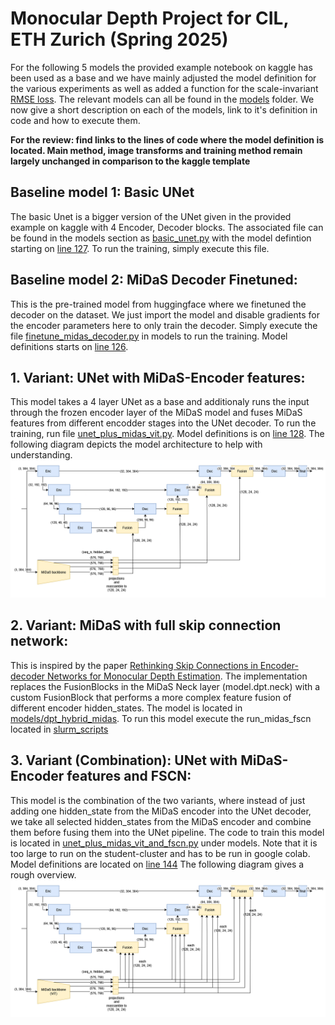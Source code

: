 # Monocular Depth Project for CIL, ETH Zurich (Spring 2025)

For the following 5 models the provided example notebook on kaggle has been used as a base and we have mainly adjusted the model definition for the various experiments as well as added a function for the scale-invariant [RMSE loss](https://github.com/TheHummel/cil-monocular-depth/blob/master/training/loss.py). The relevant models can all be found in the [models](https://github.com/TheHummel/cil-monocular-depth/tree/master/models) folder. We now give a short description on each of the models, link to it's definition in code and how to execute them.

**For the review: find links to the lines of code where the model definition is located. Main method, image transforms and training method remain largely unchanged in comparison to the kaggle template**

## Baseline model 1: Basic UNet

The basic Unet is a bigger version of the UNet given in the provided example on kaggle with 4 Encoder, Decoder blocks. The associated file can be found in the models section as [basic_unet.py](https://github.com/TheHummel/cil-monocular-depth/blob/master/models/basic_unet.py) with the model defintion starting on [line 127](https://github.com/TheHummel/cil-monocular-depth/blob/master/models/basic_unet.py#L127-L211). To run the training, simply execute this file.

## Baseline model 2: MiDaS Decoder Finetuned:

This is the pre-trained model from huggingface where we finetuned the decoder on the dataset. We just import the model and disable gradients for the encoder parameters here to only train the decoder. Simply execute the file [finetune_midas_decoder.py](https://github.com/TheHummel/cil-monocular-depth/blob/master/models/finetune_midas_decoder.py) in models to run the training. Model definitions starts on [line 126](https://github.com/TheHummel/cil-monocular-depth/blob/master/models/finetune_midas_decoder.py#L126-L145).


## 1. Variant: UNet with MiDaS-Encoder features:

This model takes a 4 layer UNet as a base and additionaly runs the input through the frozen encoder layer of the MiDaS model and fuses MiDaS features from different encodder stages into the UNet decoder. To run the training, run file [unet_plus_midas_vit.py](https://github.com/TheHummel/cil-monocular-depth/blob/master/models/unet_plus_midas_vit.py). Model definitions is on [line 128](https://github.com/TheHummel/cil-monocular-depth/blob/master/models/unet_plus_midas_vit.py#L128-L271). The following diagram depicts the model architecture to help with understanding. 
![UNet+MiDaS-Enc](./images/UNetAndMidas.png)

## 2. Variant: MiDaS with full skip connection network:

This is inspired by the paper [Rethinking Skip Connections in Encoder-decoder Networks for Monocular Depth Estimation](https://arxiv.org/abs/2208.13441). The implementation replaces the FusionBlocks in the MiDaS Neck layer (model.dpt.neck) with a custom FusionBlock that performs a more complex feature fusion of different encoder hidden_states. The model is located in [models/dpt_hybrid_midas](https://github.com/TheHummel/cil-monocular-depth/tree/master/models/dpt_hybrid_midas). To run this model execute the run_midas_fscn located in [slurm_scripts](https://github.com/TheHummel/cil-monocular-depth/blob/master/slurm_scripts/run_midas_fscn.sh)

## 3. Variant (Combination): UNet with MiDaS-Encoder features and FSCN:

This model is the combination of the two variants, where instead of just adding one hidden_state from the MiDaS encoder into the UNet decoder, we take all selected hidden_states from the MiDaS encoder and combine them before fusing them into the UNet pipeline. The code to train this model is located in [unet_plus_midas_vit_and_fscn.py](https://github.com/TheHummel/cil-monocular-depth/blob/master/models/unet_plus_midas_vit_and_fscn.py) under models. Note that it is too large to run on the student-cluster and has to be run in google colab. Model definitions are located on [line 144](https://github.com/TheHummel/cil-monocular-depth/blob/master/models/unet_plus_midas_vit_and_fscn.py#L144-L380) The following diagram gives a rough overview.
![UNet+Midas-Enc with FSCN](./images/UNetPlusMidasWithFSCN.png)
